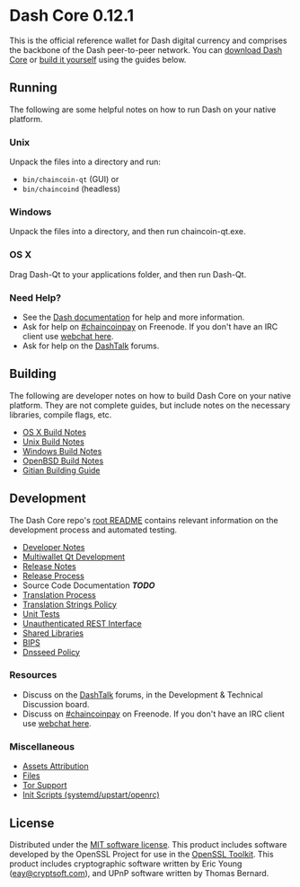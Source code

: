 Dash Core 0.12.1
=====================

This is the official reference wallet for Dash digital currency and comprises the backbone of the Dash peer-to-peer network. You can [download Dash Core](https://www.chaincoin.org/downloads/) or [build it yourself](#building) using the guides below.

Running
---------------------
The following are some helpful notes on how to run Dash on your native platform.

### Unix

Unpack the files into a directory and run:

- `bin/chaincoin-qt` (GUI) or
- `bin/chaincoind` (headless)

### Windows

Unpack the files into a directory, and then run chaincoin-qt.exe.

### OS X

Drag Dash-Qt to your applications folder, and then run Dash-Qt.

### Need Help?

* See the [Dash documentation](https://chaincoinpay.atlassian.net/wiki/display/DOC)
for help and more information.
* Ask for help on [#chaincoinpay](http://webchat.freenode.net?channels=chaincoinpay) on Freenode. If you don't have an IRC client use [webchat here](http://webchat.freenode.net?channels=chaincoinpay).
* Ask for help on the [DashTalk](https://chaincointalk.org/) forums.

Building
---------------------
The following are developer notes on how to build Dash Core on your native platform. They are not complete guides, but include notes on the necessary libraries, compile flags, etc.

- [OS X Build Notes](build-osx.md)
- [Unix Build Notes](build-unix.md)
- [Windows Build Notes](build-windows.md)
- [OpenBSD Build Notes](build-openbsd.md)
- [Gitian Building Guide](gitian-building.md)

Development
---------------------
The Dash Core repo's [root README](/README.md) contains relevant information on the development process and automated testing.

- [Developer Notes](developer-notes.md)
- [Multiwallet Qt Development](multiwallet-qt.md)
- [Release Notes](release-notes.md)
- [Release Process](release-process.md)
- Source Code Documentation ***TODO***
- [Translation Process](translation_process.md)
- [Translation Strings Policy](translation_strings_policy.md)
- [Unit Tests](unit-tests.md)
- [Unauthenticated REST Interface](REST-interface.md)
- [Shared Libraries](shared-libraries.md)
- [BIPS](bips.md)
- [Dnsseed Policy](dnsseed-policy.md)

### Resources
* Discuss on the [DashTalk](https://chaincointalk.org/) forums, in the Development & Technical Discussion board.
* Discuss on [#chaincoinpay](http://webchat.freenode.net/?channels=chaincoinpay) on Freenode. If you don't have an IRC client use [webchat here](http://webchat.freenode.net/?channels=chaincoinpay).

### Miscellaneous
- [Assets Attribution](assets-attribution.md)
- [Files](files.md)
- [Tor Support](tor.md)
- [Init Scripts (systemd/upstart/openrc)](init.md)

License
---------------------
Distributed under the [MIT software license](http://www.opensource.org/licenses/mit-license.php).
This product includes software developed by the OpenSSL Project for use in the [OpenSSL Toolkit](https://www.openssl.org/). This product includes
cryptographic software written by Eric Young ([eay@cryptsoft.com](mailto:eay@cryptsoft.com)), and UPnP software written by Thomas Bernard.
